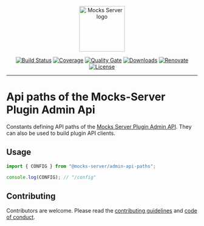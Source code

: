 <p align="center"><a href="https://mocks-server.org" target="_blank" rel="noopener noreferrer"><img width="120" src="https://www.mocks-server.org/img/logo_120.png" alt="Mocks Server logo"></a></p>

<p align="center">
  <a href="https://github.com/mocks-server/main/actions?query=workflow%3Abuild+branch%3Amaster"><img src="https://github.com/mocks-server/main/workflows/build/badge.svg?branch=master" alt="Build Status"></a>
  <a href="https://codecov.io/gh/mocks-server/main"><img src="https://codecov.io/gh/mocks-server/main/branch/master/graph/badge.svg?token=2S8ZR55AJV" alt="Coverage"></a>
  <a href="https://sonarcloud.io/project/overview?id=mocks-server_main_admin-api-paths"><img src="https://sonarcloud.io/api/project_badges/measure?project=mocks-server_main_admin-api-paths&metric=alert_status" alt="Quality Gate"></a>
  <a href="https://www.npmjs.com/package/@mocks-server/admin-api-paths"><img src="https://img.shields.io/npm/dm/@mocks-server/admin-api-paths.svg" alt="Downloads"></a>
  <a href="https://renovatebot.com"><img src="https://img.shields.io/badge/renovate-enabled-brightgreen.svg" alt="Renovate"></a>
  <a href="https://github.com/mocks-server/main/blob/master/packages/admin-api-paths/LICENSE"><img src="https://img.shields.io/npm/l/@mocks-server/admin-api-paths.svg" alt="License"></a>
</p>

---

# Api paths of the Mocks-Server Plugin Admin Api

Constants defining API paths of the [Mocks Server Plugin Admin API][plugin-admin-api-url]. They can also be used to build plugin API clients.

## Usage

```js
import { CONFIG } from "@mocks-server/admin-api-paths";

console.log(CONFIG); // "/config"
```

## Contributing

Contributors are welcome.
Please read the [contributing guidelines](.github/CONTRIBUTING.md) and [code of conduct](.github/CODE_OF_CONDUCT.md).

[plugin-admin-api-url]: https://github.com/mocks-server/main/blob/master/packages/admin-api-client
